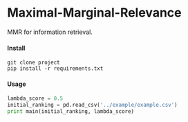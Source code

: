 # Maximal-Marginal-Relevance

MMR for information retrieval.

#### Install

```
git clone project
pip install -r requirements.txt
```

#### Usage

```python
lambda_score = 0.5
initial_ranking = pd.read_csv('../example/example.csv')
print main(initial_ranking, lambda_score)
```


